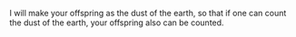 I will make your offspring as the dust of the earth, so that if one can count the dust of the earth, your offspring also can be counted.
